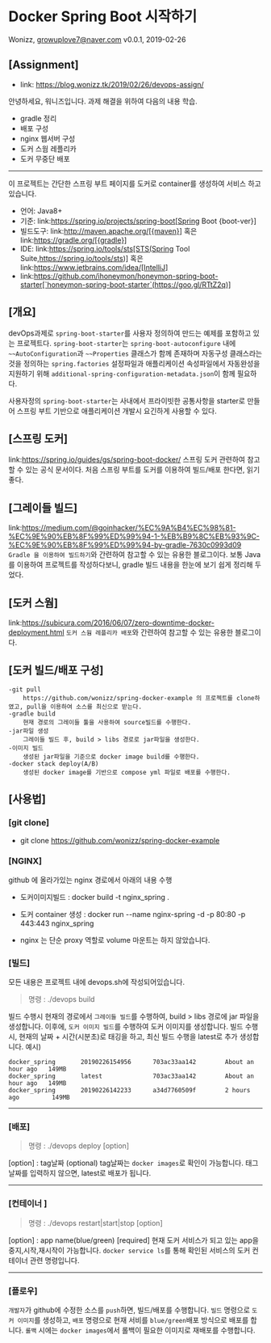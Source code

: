 # Docker Spring Boot 시작하기
Wonizz, <growuplove7@naver.com>
v0.0.1, 2019-02-26

## [Assignment]
 * link: https://blog.wonizz.tk/2019/02/26/devops-assign/
 
 
안녕하세요, 워니즈입니다.
과제 해결을 위하여 다음의 내용 학습.
 * gradle 정리
 * 배포 구성
 * nginx 웹서버 구성
 * 도커 스웜 레플리카
 * 도커 무중단 배포 
<hr>
이 프로젝트는 간단한 스프링 부트 페이지를 도커로 container를 생성하여 서비스 하고 있습니다. 

 * 언어: Java8+
 * 기준: link:https://spring.io/projects/spring-boot[Spring Boot {boot-ver}]
 * 빌드도구: link:http://maven.apache.org/[{maven}] 혹은 link:https://gradle.org/[{gradle}]
 * IDE: link:https://spring.io/tools/sts[STS(Spring Tool Suite,https://spring.io/tools/sts)] 혹은 link:https://www.jetbrains.com/idea/[IntelliJ]
 * link:https://github.com/ihoneymon/honeymon-spring-boot-starter[`honeymon-spring-boot-starter`(https://goo.gl/RTtZ2q)]

## [개요]
devOps과제로 ``spring-boot-starter``를 사용자 정의하여 만드는 예제를 포함하고 있는 프로젝트다. ``spring-boot-starter``는 ``spring-boot-autoconfigure`` 내에 ``~~AutoConfiguration``과 ``~~Properties`` 클래스가 함께 존재하며 자동구성 클래스라는 것을 정의하는 ``spring.factories`` 설정파일과 애플리케이션 속성파일에서 자동완성을 지원하기 위해 ``additional-spring-configuration-metadata.json``이 함께 필요하다.

사용자정의 ``spring-boot-starter``는 사내에서 프라이빗한 공통사항을 starter로 만들어 스프링 부트 기반으로 애플리케이션 개발시 요긴하게 사용할 수 있다.

## [스프링 도커]
link:https://spring.io/guides/gs/spring-boot-docker/
스프링 도커 관련하여 참고할 수 있는 공식 문서이다. 처음 스프링 부트를 도커를 이용하여 빌드/배포 한다면, 읽기 좋다. 

## [그레이들 빌드]
link:https://medium.com/@goinhacker/%EC%9A%B4%EC%98%81-%EC%9E%90%EB%8F%99%ED%99%94-1-%EB%B9%8C%EB%93%9C-%EC%9E%90%EB%8F%99%ED%99%94-by-gradle-7630c0993d09
``Gradle 을 이용하여 빌드하기``와 간련하여 참고할 수 있는 유용한 블로그이다. 보통 Java를 이용하여 프로젝트를 작성하다보니, gradle 빌드 내용을 한눈에 보기 쉽게 정리해 두었다. 

## [도커 스웜]
link:https://subicura.com/2016/06/07/zero-downtime-docker-deployment.html
``도커 스웜 레플리카 배포``와 간련하여 참고할 수 있는 유용한 블로그이다.

## [도커 빌드/배포 구성]
	-git pull
		https://github.com/wonizz/spring-docker-example 의 프로젝트를 clone하였고, pull을 이용하여 소스를 최신으로 받는다. 
	-gradle build
		현재 경로의 그레이들 툴을 사용하여 source빌드를 수행한다.
	-jar파일 생성
		그레이들 빌드 후, build > libs 경로로 jar파일을 생성한다.
	-이미지 빌드
		생성된 jar파일을 기준으로 docker image build를 수행한다.
	-docker stack deploy(A/B)
		생성된 docker image를 기반으로 compose yml 파일로 배포를 수행한다. 

## [사용법]

### [git clone]
 * git clone https://github.com/wonizz/spring-docker-example

### [NGINX]
github 에 올라가있는 nginx 경로에서 아래의 내용 수행
 * 도커이미지빌드 : docker build -t nginx_spring .
 * 도커 container 생성 : docker run --name nginx-spring -d -p 80:80 -p 443:443 nginx_spring

 * nginx 는 단순 proxy 역할로 volume 마운트는 하지 않았습니다. 

### [빌드]
모든 내용은 프로젝트 내에 devops.sh에 작성되어있습니다. 
 >명령 : ./devops build
 
 빌드 수행시 현재의 경로에서 ``그레이들 빌드``를 수행하여, build > libs 경로에 jar 파일을 생성합니다. 
 이후에, ``도커 이미지 빌드``를 수행하여 도커 이미지를 생성합니다.
 빌드 수행시, 현재의 날짜 + 시간(시분초)로 태깅을 하고, 최신 빌드 수행을 latest로 추가 생성합니다.
 예시)
 
	docker_spring       20190226154956      703ac33aa142        About an hour ago   149MB
	docker_spring       latest              703ac33aa142        About an hour ago   149MB
	docker_spring       20190226142233      a34d7760509f        2 hours ago         149MB

<hr>

### [배포]

  > 명령 : ./devops deploy [option]

  [option] : tag날짜 (optional)
  tag날짜는 ``docker images``로 확인이 가능합니다.
  태그 날짜를 입력하지 않으면, latest로 배포가 됩니다. 
<hr>

### [컨테이너 ]
> 명령 : ./devops restart|start|stop [option]

  [option] : app name(blue/green) [required]
  현재 도커 서비스가 되고 있는 app을 중지,시작,재시작이 가능합니다.
  ``docker service ls``를 통해 확인된 서비스의 도커 컨테이너 관련 명령입니다.

<hr>

### [플로우]
  ``개발자``가 github에 수정한 소스를 ``push``하면, 빌드/배포를 수행합니다.
  ``빌드`` 명령으로 ``도커 이미지``를 생성하고,
  ``배포`` 명령으로 현재 서비를 ``blue/green``배포 방식으로 배포를 합니다.
  ``롤백`` 시에는 ``docker images``에서 롤백이 필요한 이미지로 재배포를 수행합니다.
